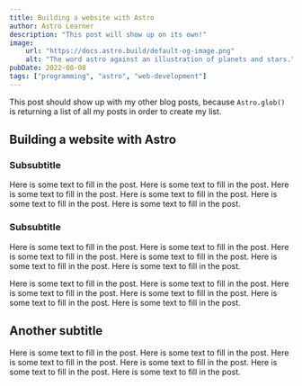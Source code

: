 ```yaml
---
title: Building a website with Astro
author: Astro Learner
description: "This post will show up on its own!"
image:
    url: "https://docs.astro.build/default-og-image.png"
    alt: "The word astro against an illustration of planets and stars."
pubDate: 2022-08-08
tags: ["programming", "astro", "web-development"]
---
```



This post should show up with my other blog posts, because `Astro.glob()` is returning a list of all my posts in order to create my list.

## Building a website with Astro

### Subsubtitle

Here is some text to fill in the post. 
Here is some text to fill in the post. 
Here is some text to fill in the post. 
Here is some text to fill in the post. 
Here is some text to fill in the post. 
Here is some text to fill in the post. 

### Subsubtitle
Here is some text to fill in the post. 
Here is some text to fill in the post. 
Here is some text to fill in the post. 
Here is some text to fill in the post. 
Here is some text to fill in the post. 
Here is some text to fill in the post. 

Here is some text to fill in the post. 
Here is some text to fill in the post. 
Here is some text to fill in the post. 
Here is some text to fill in the post. 
Here is some text to fill in the post. 
Here is some text to fill in the post. 

## Another subtitle

Here is some text to fill in the post. 
Here is some text to fill in the post. 
Here is some text to fill in the post. 
Here is some text to fill in the post. 
Here is some text to fill in the post. 
Here is some text to fill in the post. 
